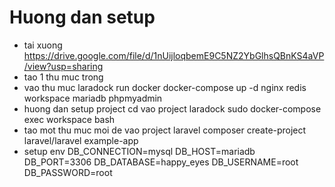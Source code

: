 # Huong dan setup
- tai xuong https://drive.google.com/file/d/1nUijloqbemE9C5NZ2YbGlhsQBnKS4aVP/view?usp=sharing
- tao 1 thu muc trong
- vao thu muc laradock run docker
docker-compose up -d nginx redis workspace mariadb phpmyadmin
- huong dan setup project cd vao project laradock
sudo docker-compose exec workspace bash
- tao mot thu muc moi de vao project laravel 
composer create-project laravel/laravel example-app
- setup env
DB_CONNECTION=mysql
DB_HOST=mariadb
DB_PORT=3306
DB_DATABASE=happy_eyes
DB_USERNAME=root
DB_PASSWORD=root
